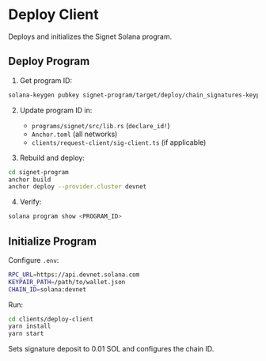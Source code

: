 # Deploy Client

Deploys and initializes the Signet Solana program.

## Deploy Program

1. Get program ID:
```bash
solana-keygen pubkey signet-program/target/deploy/chain_signatures-keypair.json
```

2. Update program ID in:
   - `programs/signet/src/lib.rs` (`declare_id!`)
   - `Anchor.toml` (all networks)
   - `clients/request-client/sig-client.ts` (if applicable)

3. Rebuild and deploy:
```bash
cd signet-program
anchor build
anchor deploy --provider.cluster devnet
```

4. Verify:
```bash
solana program show <PROGRAM_ID>
```

## Initialize Program

Configure `.env`:
```bash
RPC_URL=https://api.devnet.solana.com
KEYPAIR_PATH=/path/to/wallet.json
CHAIN_ID=solana:devnet
```

Run:
```bash
cd clients/deploy-client
yarn install
yarn start
```

Sets signature deposit to 0.01 SOL and configures the chain ID.
